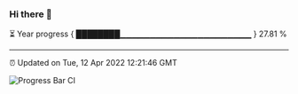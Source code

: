 ### Hi there 👋

⏳ Year progress { ████████▁▁▁▁▁▁▁▁▁▁▁▁▁▁▁▁▁▁▁▁▁▁ } 27.81 %

---

⏰ Updated on Tue, 12 Apr 2022 12:21:46 GMT

![Progress Bar CI](https://github.com/liununu/liununu/workflows/Progress%20Bar%20CI/badge.svg)
